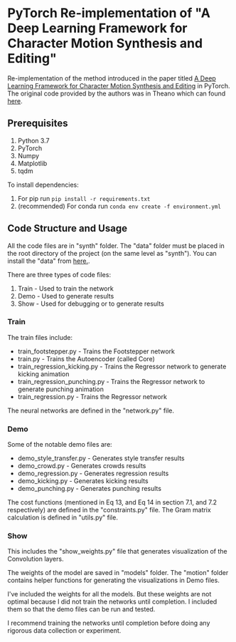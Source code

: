 # PyTorch Re-implementation of "A Deep Learning Framework for Character Motion Synthesis and Editing"

Re-implementation of the method introduced in the paper titled [A Deep Learning Framework for Character Motion Synthesis and Editing](https://theorangeduck.com/page/deep-learning-framework-character-motion-synthesis-and-editing) in PyTorch. The original code provided by the authors was in Theano which can found [here](https://theorangeduck.com/media/uploads/other_stuff/motionsynth_code.zip).

## Prerequisites
1. Python 3.7
2. PyTorch
3. Numpy
4. Matplotlib
5. tqdm

To install dependencies:
1. For pip run `pip install -r requirements.txt`
2. (recommended) For conda run `conda env create -f environment.yml`

## Code Structure and Usage
All the code files are in "synth" folder. The "data" folder must be placed in 
the root directory of the project (on the same level as "synth"). You can install 
the "data" from [here.](http://theorangeduck.com/media/uploads/other_stuff/motionsynth_data.zip).

There are three types of code files:
1. Train - Used to train the network
2. Demo - Used to generate results
3. Show - Used for debugging or to generate results

### Train
The train files include:
- train_footstepper.py - Trains the Footstepper network
- train.py - Trains the Autoencoder (called Core)
- train_regression_kicking.py - Trains the Regressor network to generate kicking animation
- train_regression_punching.py - Trains the Regressor network to generate punching animation
- train_regression.py - Trains the Regressor network

The neural networks are defined in the "network.py" file.

### Demo
Some of the notable demo files are:
- demo_style_transfer.py - Generates style transfer results
- demo_crowd.py - Generates crowds results
- demo_regression.py - Generates regression results
- demo_kicking.py - Generates kicking results
- demo_punching.py - Generates punching results

The cost functions (mentioned in Eq 13, and Eq 14 in section 7.1, and 7.2 respectively) 
are defined in the "constraints.py" file. The Gram matrix calculation is defined
in "utils.py" file.

### Show
This includes the "show_weights.py" file that generates visualization of the
Convolution layers. 

The weights of the model are saved in "models" folder. The "motion" folder 
contains helper functions for generating the visualizations in Demo files.

I've included the weights for all the models. But these weights are not optimal 
because I did not train the networks until completion. I included them so that
the demo files can be run and tested.

I recommend training the networks until completion before doing any rigorous 
data collection or experiment.
